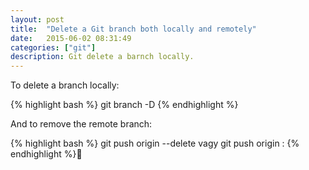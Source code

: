 ```yaml
---
layout: post
title:  "Delete a Git branch both locally and remotely"
date:   2015-06-02 08:31:49
categories: ["git"]
description: Git delete a barnch locally.
---
```


To delete a branch locally:

{% highlight bash %}
git branch -D <branchName>
{% endhighlight %}

And to remove the remote branch:

{% highlight bash %}
git push origin --delete <branchName> vagy git push origin :<branchName>
{% endhighlight %}
